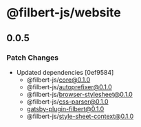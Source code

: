 # @filbert-js/website

## 0.0.5
### Patch Changes

- Updated dependencies [0ef9584]
  - @filbert-js/core@0.1.0
  - @filbert-js/autoprefixer@0.1.0
  - @filbert-js/browser-stylesheet@0.1.0
  - @filbert-js/css-parser@0.1.0
  - gatsby-plugin-filbert@0.1.0
  - @filbert-js/style-sheet-context@0.1.0
